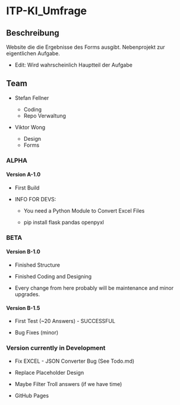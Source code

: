 # ITP-KI_Umfrage

## Beschreibung

Website die die Ergebnisse des Forms ausgibt. Nebenprojekt zur eigentlichen Aufgabe.
+ Edit: Wird wahrscheinlich Hauptteil der Aufgabe

## Team

+ Stefan Fellner
  + Coding
  + Repo Verwaltung

+ Viktor Wong
  + Design
  + Forms

### ALPHA

#### Version A-1.0

+ First Build

+ INFO FOR DEVS:

  + You need a Python Module to Convert Excel Files

  + pip install flask pandas openpyxl

### BETA

#### Version B-1.0

+ Finished Structure

+ Finished Coding and Designing

+ Every change from here probably will be maintenance and minor upgrades.

#### Version B-1.5

+ First Test (~20 Answers) - SUCCESSFUL

+ Bug Fixes (minor)

### Version currently in Development

+ Fix EXCEL - JSON Converter Bug (See Todo.md)

+ Replace Placeholder Design

+ Maybe Filter Troll answers (if we have time)

+ GitHub Pages
